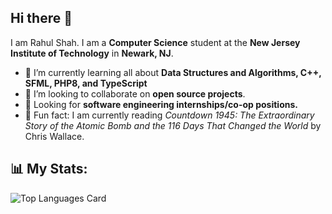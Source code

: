## Hi there 👋
I am Rahul Shah. I am a **Computer Science** student at the **New Jersey Institute of Technology** in **Newark, NJ**. 

- 🌱 I’m currently learning all about **Data Structures and Algorithms, C++, SFML, PHP8, and TypeScript**
- 🤝 I’m looking to collaborate on **open source projects**.
- 💼 Looking for **software engineering internships/co-op positions.**
- 🌟 Fun fact: I am currently reading *Countdown 1945: The Extraordinary Story of the Atomic Bomb and the 116 Days That Changed the World* by Chris Wallace.

## 📊 My Stats:
![Top Languages Card](https://github-readme-stats.vercel.app/api/top-langs/?username=rahulnshah&theme=solarized)
 




